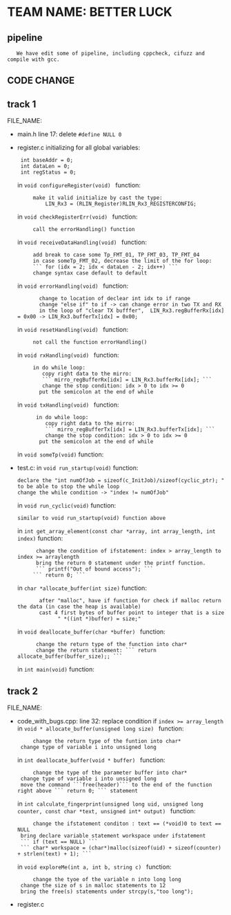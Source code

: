 # TEAM NAME: BETTER LUCK
## pipeline
       We have edit some of pipeline, including cppcheck, cifuzz and compile with gcc.
## CODE CHANGE
## track 1
FILE_NAME:
 - main.h
    line 17: delete ```#define NULL 0   ```
 - register.c
    initializing for all global variables: 

        int baseAddr = 0; 
        int dataLen = 0; 
        int regStatus = 0;

    in ```void configureRegister(void) ``` function:

            make it valid initialize by cast the type:
                LIN_Rx3 = (RLIN_Register)RLIN_Rx3_REGISTERCONFIG;

     in ```void checkRegisterErr(void) ``` function:

            call the errorHandling() function
     
     in ```void receiveDataHandling(void) ``` function:

            add break to case some Tp_FMT_01, TP_FMT_03, TP_FMT_04
            in case someTp_FMT_02, decrease the limit of the for loop:
            ``` for (idx = 2; idx < dataLen - 2; idx++) ```
            change syntax case default to default
     
     in ```void errorHandling(void) ``` function:

              change to location of declear int idx to if range
              change "else if" to if -> can change error in two TX and RX
              in the loop of "clear TX bufffer",  LIN_Rx3.regBufferRx[idx] = 0x00 -> LIN_Rx3.bufferTx[idx] = 0x00;

            
     in ```void resetHandling(void) ``` function:
            
            not call the function errorHandling()
    
     in ```void rxHandling(void) ``` function:
            
            in do while loop:
               copy right data to the mirro:
               ``` mirro_regBufferRx[idx] = LIN_Rx3.bufferRx[idx]; ```
               change the stop condition: idx > 0 to idx >= 0
              put the semicolon at the end of while
     
      in ```void txHandling(void) ``` function:

             in do while loop:
                copy right data to the mirro:
                ``` mirro_regBufferTx[idx] = LIN_Rx3.bufferTx[idx]; ```
                change the stop condition: idx > 0 to idx >= 0
              put the semicolon at the end of while       
      in ``` void someTp(void) ``` function:
 - test.c:
      in ``` void run_startup(void) ``` function:

       declare the "int numOfJob = sizeof(c_InitJob)/sizeof(cyclic_ptr); " to be able to stop the while loop 
       change the while condition -> "index != numOfJob"
      in ``` void run_cyclic(void) ``` function:
       
       similar to void run_startup(void) function above
      in ``` int get_array_element(const char *array, int array_length, int index) ``` function:
      
             change the condition of ifstatement: index > array_length to index >= arraylength
             bring the return 0 statement under the printf function.
             ``` printf("Out of bound access"); ```
	    	``` return 0; ```
      in ``` char *allocate_buffer(int size) ``` function:
       
              after "malloc", have if function for check if malloc return the data (in case the heap is available)
              cast 4 first bytes of buffer point to integer that is a size
                    " *((int *)buffer) = size;"
              
      in ``` void deallocate_buffer(char *buffer)  ``` function:  
      
             change the return type of the function into char*
             change the return statement: ``` return allocate_buffer(buffer_size);; ```
	     
      in ``` int main(void) ``` function:
## track 2
FILE_NAME:
 - code_with_bugs.cpp:
    line 32: replace condition if ```index >= array_length ```
    in ```void * allocate_buffer(unsigned long size) ``` function:

            change the return type of the funtion into char*
	    change type of variable i into unsigned long
    in ```int deallocate_buffer(void * buffer) ``` function:

            change the type of the parameter buffer into char*
	    change type of variable i into unsigned long
	    move the command ```free(header)``` to the end of the function right above ``` return 0; ``` statement
	    
    in ```int calculate_fingerprint(unsigned long uid, unsigned long counter, const char *text, unsigned int* output) ``` function:

            change the ifstatement conditon : text == (*void)0 to text == NULL
	    bring declare variable statement workspace under ifstatement
	    ``` if (text == NULL) ```
	    ``` char* workspace = (char*)malloc(sizeof(uid) + sizeof(counter) + strlen(text) + 1); ```
    in ```void exploreMe(int a, int b, string c) ``` function:

            change the tyoe of the variable n into long long
	    change the size of s in malloc statements to 12
	    bring the free(s) statements under strcpy(s,"too long");
 - register.c 
             
            
